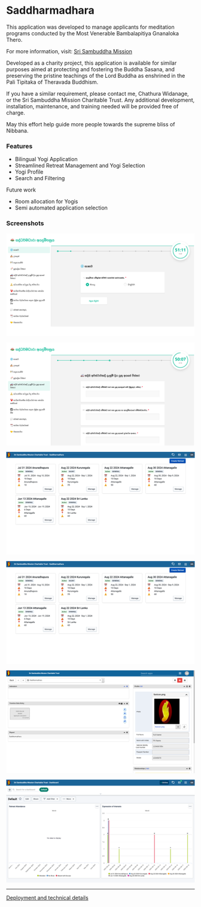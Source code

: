 # Saddharmadhara

This application was developed to manage applicants for meditation programs conducted by the Most Venerable Bambalapitiya Gnanaloka Thero.

For more information, visit: [Sri Sambuddha Mission](https://srisambuddhamission.org)

Developed as a charity project, this application is available for similar purposes aimed at protecting and fostering the Buddha Sasana, and preserving the pristine teachings of the Lord Buddha as enshrined in the Pali Tipitaka of Theravada Buddhism.

If you have a similar requirement, please contact me, Chathura Widanage, or the Sri Sambuddha Mission Charitable Trust. Any additional development, installation, maintenance, and training needed will be provided free of charge.

May this effort help guide more people towards the supreme bliss of Nibbana.

### Features

- Bilingual Yogi Application
- Streamlined Retreat Management and Yogi Selection
- Yogi Profile
- Search and Filtering

Future work

- Room allocation for Yogis
- Semi automated application selection

### Screenshots

![Saddharmadhara application language selection screen](docs/screenshots/application_language.png)

![Saddharmadhara application ](docs/screenshots/application.png)

![Saddharmadhara retreat management](docs/screenshots/retreat_managment.png)

![Saddharmadhara retreat screen](docs/screenshots/retreat_managment.png)

![Yogi Profile](docs/screenshots/yogi_profile.png)

![Dashboard](docs/screenshots/dashboard.png)

---

[Deployment and technical details](docs/deployment/README.md)
